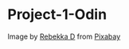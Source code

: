 # Project-1-Odin

Image by <a href="https://pixabay.com/users/castleguard-2970404/?utm_source=link-attribution&utm_medium=referral&utm_campaign=image&utm_content=7101862">Rebekka D</a> from <a href="https://pixabay.com//?utm_source=link-attribution&utm_medium=referral&utm_campaign=image&utm_content=7101862">Pixabay</a>